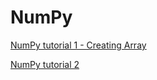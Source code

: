 # NumPy

[NumPy tutorial 1 - Creating Array](https://github.com/NIRAJANRIJAL1/NumPy/blob/main/NumPy%20Tutorial%201%20-%20Creating%20Arrays.pdf)<br />

[NumPy tutorial 2](https://github.com/NIRAJANRIJAL1/NumPy/blob/main/NumPy%20Tutorial%202.pdf)<br />
